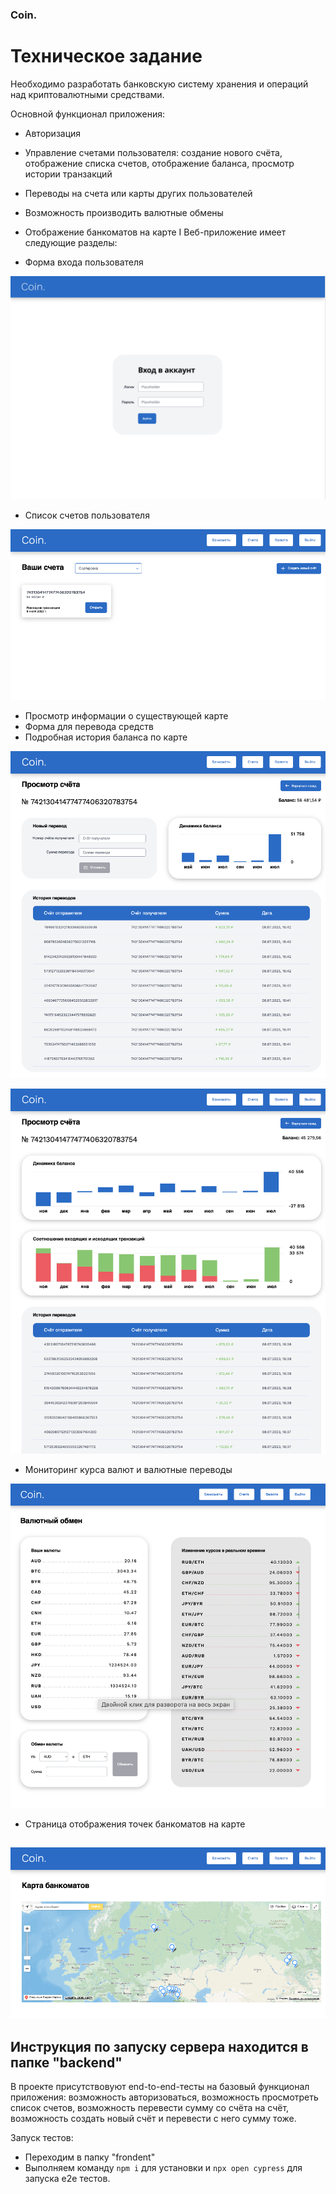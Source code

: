 ### Coin.

# Техническое задание
Необходимо разработать банковскую систему хранения и операций над криптовалютными средствами.

Основной функционал приложения:
- Авторизация
- Управление счетами пользователя: создание нового счёта, отображение списка счетов, отображение баланса, просмотр истории транзакций
- Переводы на счета или карты других пользователей
- Возможность производить валютные обмены
- Отображение банкоматов на карте
I
Веб-приложение имеет следующие разделы:

- Форма входа пользователя

![Форма входа пользователя](./photo/login.png)

- Список счетов пользователя

![Список счетов пользователя](./photo/accounts.png)

- Просмотр информации о существующей карте
- Форма для перевода средств
- Подробная история баланса по карте

![Просмотр общей информации](./photo/account.png)

![Просмотр детальной информации](./photo/info.png)

- Мониторинг курса валют и валютные переводы

![Мониторинг](./photo/cur.png)

- Страница отображения точек банкоматов на карте

![Банкоматы](./photo/map.png)
---
Инструкция по запуску сервера находится в папке "backend"
---
В проекте присутствовуют end-to-end-тесты на базовый функционал приложения: возможность авторизоваться, возможность просмотреть список счетов, возможность перевести сумму со счёта на счёт, возможность создать новый счёт и перевести с него сумму тоже.

Запуск тестов: 
- Переходим в папку "frondent"
- Выполняем команду `npm i` для установки и `npx open cypress` для запуска e2e тестов.  
